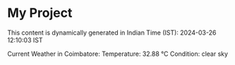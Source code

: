 # My Project

This content is dynamically generated in Indian Time (IST): 2024-03-26 12:10:03 IST


Current Weather in Coimbatore:
Temperature: 32.88 °C
Condition: clear sky

